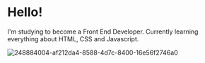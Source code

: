 <h1>Hello!</h1> 

I'm studying to become a Front End Developer. 
Currently learning everything about HTML, CSS and Javascript. 


![248884004-af212da4-8588-4d7c-8400-16e56f2746a0](https://github.com/antivalse/antivalse/assets/131772769/29f1c692-58c0-4353-811c-3476a980c499)

                   

